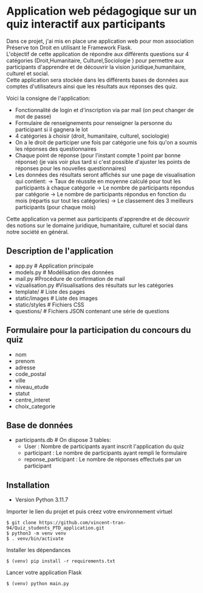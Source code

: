# Application web pédagogique sur un quiz interactif aux participants
Dans ce projet, j'ai mis en place une application web pour mon association Préserve ton Droit en utilisant le Framework Flask. <br>
L'objectif de cette application de répondre aux différents questions sur 4 catégories (Droit,Humanitaire, Culturel,Sociologie ) pour permettre aux participants d'apprendre et de découvrir la vision juridique,humanitaire, culturel et social.  <br>
Cette application sera stockée dans les différents bases de données aux comptes d'utilisateurs ainsi que les résultats aux réponses des quiz. <br> 

Voici la consigne de l'application:

- Fonctionnalité de login et d'inscription via par mail (on peut changer de mot de passe) 
- Formulaire de renseignements pour renseigner la personne du participant si il gagnera le lot
- 4 catégories à choisir (droit, humanitaire, culturel, sociologie)
- On a le droit de participer une fois par catégorie une fois qu'on a soumis les réponses des questionnaires
- Chaque point de réponse (pour l'instant compte 1 point par bonne réponse) (je vais voir plus tard si c'est possible d'ajuster les points de réponses pour les nouvelles questionnaires)
- Les données des résultats seront affichés sur une page de visualisation qui contient:
&rarr; Taux de réussite en moyenne calculé pour tout les participants à chaque catégorie
&rarr; Le nombre de participants répondus par catégorie
&rarr; Le nombre de participants répondus en fonction du mois (répartis sur tout les catégories)
&rarr; Le classement des 3 meilleurs participants (pour chaque mois)

Cette application va permet aux participants d'apprendre et de découvrir des notions sur le domaine  juridique, humanitaire, culturel et social dans notre société en général.

## Description de l'application 
- app.py # Application principale 
- models.py # Modélisation des données 
- mail.py #Procédure de confirmation de mail
- vizualisation.py #Visualisations des résultats sur les catégories
- template/ # Liste des pages 
- static/images # Liste des images
- static/styles # Fichiers CSS
- questions/ # Fichiers JSON contenant une série de questions

## Formulaire pour la participation du concours du quiz

- nom 
- prenom 
- adresse 
- code_postal
- ville 
- niveau_etude 
- statut 
- centre_interet 
- choix_categorie 

## Base de données    
- participants.db # On dispose 3 tables:
    - User : Nombre de participants ayant inscrit l'application du quiz
    - participant : Le nombre de participants ayant rempli le formulaire
    - reponse_participant : Le nombre de réponses effectués par un participant

## Installation
- Version Python 3.11.7 

Importer le lien du projet et puis créez votre environnement virtuel
```
$ git clone https://github.com/vincent-tran-94/Quiz_students_PTD_application.git
$ python3 -m venv venv
$ . venv/bin/activate
```

Installer les dépendances 
```
$ (venv) pip install -r requirements.txt 
```

Lancer votre application Flask 
```
$ (venv) python main.py
```
